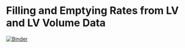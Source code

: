 # Filling and Emptying Rates from LV and LV Volume Data

[![Binder](https://mybinder.org/badge_logo.svg)](https://mybinder.org/v2/gh/rtrhd/lvlavolumes/master)

